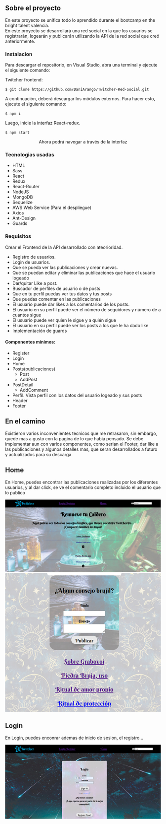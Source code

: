 
## Sobre el proyecto

En este proyecto se unifica todo lo aprendido durante el bootcamp en the bright talent valencia.  
En este proyecto se desarrollará una red social en la que los usuarios se registrarán, logearán y publicarán utilizando la API de la red social que creó anteriormente.


### Instalacion

Para descargar el repositorio, en Visual Studio, abra una terminal y ejecute el siguiente comando:

Twitcher frontend:

```
$ git clone https://github.com/DaniArango/Twitcher-Red-Social.git
```

A continuación, deberá descargar los módulos externos. Para hacer esto, ejecute el siguiente comando:

```
$ npm i
```

Luego, inicie la interfaz React-redux.

```
$ npm start
```
<p align="center" > Ahora podrá navegar a través de la interfaz </p>


###  Tecnologias usadas

- HTML
- Sass
- React
- Redux
- React-Router
- NodeJS
- MongoDB
- Sequelize
- AWS Web Service (Para el despliegue)
- Axios
- Ant-Design
- Guards

###  Requisitos

Crear el Frontend de la API desarrollado con ateorioridad.

- Registro de usuarios.
- Login de usuarios.
- Que se pueda ver las publicaciones y crear nuevas.
- Que se puedan editar y eliminar las publicaciones que hace el usuario logeado
- Dar/quitar Like a post.
- Buscador de perfiles de usuario o de posts
- Que en tu perfil puedas ver tus datos y tus posts
- Que puedas comentar en las publicaciones
- El usuario puede dar likes a los comentarios de los posts.
- El usuario en su perfil puede ver el número de seguidores y número de a cuantos sigue
- El usuario puede ver quien le sigue y a quién sigue
- El usuario en su perfil puede ver los posts a los que le ha dado like
- Implementación de guards

####  Componentes mínimos:

- Register
- Login
- Home
- Posts(publicaciones)
    - Post
    - AddPost
- PostDetail
    - AddComment
- Perfil. Vista perfil con los datos del usuario logeado y sus posts
- Header
- Footer

## En el camino

Existieron varios inconvenientes tecnicos que me retrasaron, sin embargo, quede mas a gusto con la pagina de lo que habia pensado.
Se debe implementar aun con varios componentes, como serian el Footer, dar like a las publicaciones y algunos detalles mas, que seran desarrollados a futuro y actualizados para su descarga.

## Home 

En Home, puedes encontrar las publicaciones realizadas por los diferentes usuarios, y al dar click, se ve el comentario completo incluido el usuario que lo publico

![foto](public/assets/Home.png)
![foto](public/assets/Crear%20post.png)

## Login

En Login, puedes enconrar ademas de inicio de sesion, el registro... 

![foto](public/assets/login.png)

